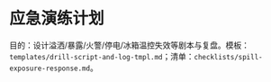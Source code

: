 # 应急演练计划

目的：设计溢洒/暴露/火警/停电/冰箱温控失效等剧本与复盘。模板：`templates/drill-script-and-log-tmpl.md`；清单：`checklists/spill-exposure-response.md`。
